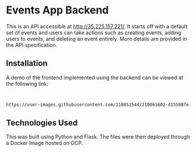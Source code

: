 # Events App Backend

This is an API accessible at http://35.225.157.221/. It starts off with a default set of events and users can take actions such as creating events, adding users to events, and deleting an event entirely. More details are provided in the API specification.

## Installation

A demo of the frontend implemented using the backend can be viewed at the following link:

```bash


https://user-images.githubusercontent.com/110851544/210061602-d15588fe-2c8d-4dfb-ad10-18406824d9dc.mp4

```

## Technologies Used

This was built using Python and Flask. The files were then deployed through a Docker Image hosted on GCP. 
